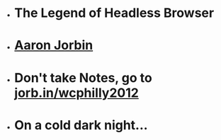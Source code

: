 *	# The Legend of Headless Browser 

*	# [Aaron Jorbin](http://aaron.jorb.in)

*   # Don't take Notes, go to <a href='http://jorb.in/wcphilly2012'>jorb.in/wcphilly2012</a>

*   # On a cold dark night...
<!-- On a cold dark night along the banks of the deloware river  
